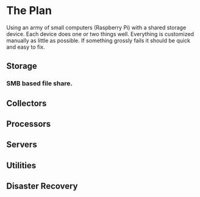 # The Plan

Using an army of small computers (Raspberry Pi) with a shared storage device. Each device does one or two things well. Everything is customized manually as little as possible. If something grossly fails it should be quick and easy to fix.

## 

## Storage

### SMB based file share.

## Collectors

## Processors

## Servers

## Utilities

## Disaster Recovery

